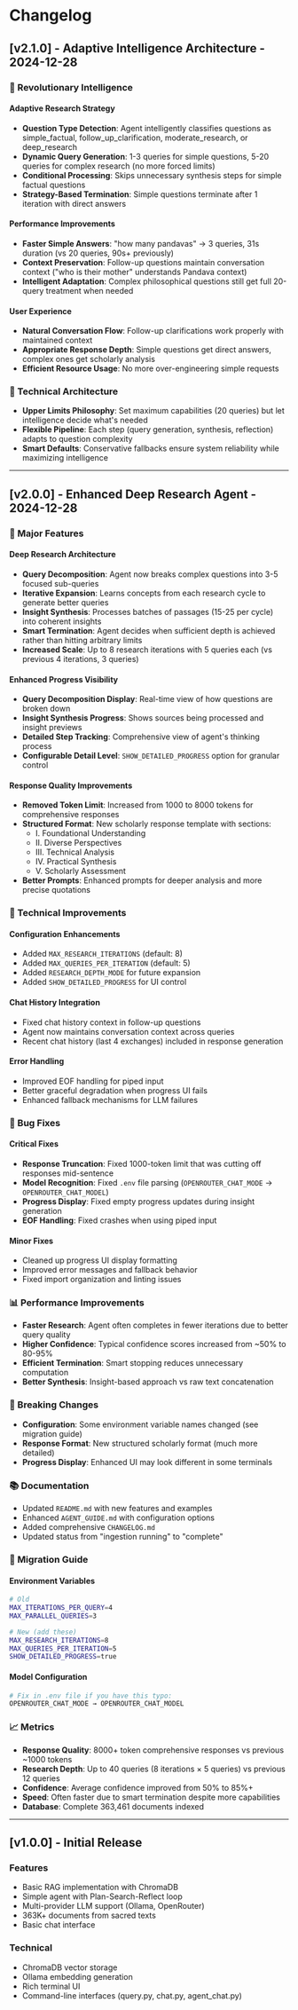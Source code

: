 # Changelog

## [v2.1.0] - Adaptive Intelligence Architecture - 2024-12-28

### 🧠 Revolutionary Intelligence

#### **Adaptive Research Strategy**
- **Question Type Detection**: Agent intelligently classifies questions as simple_factual, follow_up_clarification, moderate_research, or deep_research
- **Dynamic Query Generation**: 1-3 queries for simple questions, 5-20 queries for complex research (no more forced limits)
- **Conditional Processing**: Skips unnecessary synthesis steps for simple factual questions
- **Strategy-Based Termination**: Simple questions terminate after 1 iteration with direct answers

#### **Performance Improvements**  
- **Faster Simple Answers**: "how many pandavas" → 3 queries, 31s duration (vs 20 queries, 90s+ previously)
- **Context Preservation**: Follow-up questions maintain conversation context ("who is their mother" understands Pandava context)
- **Intelligent Adaptation**: Complex philosophical questions still get full 20-query treatment when needed

#### **User Experience**
- **Natural Conversation Flow**: Follow-up clarifications work properly with maintained context
- **Appropriate Response Depth**: Simple questions get direct answers, complex ones get scholarly analysis
- **Efficient Resource Usage**: No more over-engineering simple requests

### 🔧 Technical Architecture
- **Upper Limits Philosophy**: Set maximum capabilities (20 queries) but let intelligence decide what's needed
- **Flexible Pipeline**: Each step (query generation, synthesis, reflection) adapts to question complexity
- **Smart Defaults**: Conservative fallbacks ensure system reliability while maximizing intelligence

---

## [v2.0.0] - Enhanced Deep Research Agent - 2024-12-28

### 🚀 Major Features

#### **Deep Research Architecture**
- **Query Decomposition**: Agent now breaks complex questions into 3-5 focused sub-queries
- **Iterative Expansion**: Learns concepts from each research cycle to generate better queries
- **Insight Synthesis**: Processes batches of passages (15-25 per cycle) into coherent insights
- **Smart Termination**: Agent decides when sufficient depth is achieved rather than hitting arbitrary limits
- **Increased Scale**: Up to 8 research iterations with 5 queries each (vs previous 4 iterations, 3 queries)

#### **Enhanced Progress Visibility**
- **Query Decomposition Display**: Real-time view of how questions are broken down
- **Insight Synthesis Progress**: Shows sources being processed and insight previews
- **Detailed Step Tracking**: Comprehensive view of agent's thinking process
- **Configurable Detail Level**: `SHOW_DETAILED_PROGRESS` option for granular control

#### **Response Quality Improvements**
- **Removed Token Limit**: Increased from 1000 to 8000 tokens for comprehensive responses
- **Structured Format**: New scholarly response template with sections:
  - I. Foundational Understanding
  - II. Diverse Perspectives  
  - III. Technical Analysis
  - IV. Practical Synthesis
  - V. Scholarly Assessment
- **Better Prompts**: Enhanced prompts for deeper analysis and more precise quotations

### 🔧 Technical Improvements

#### **Configuration Enhancements**
- Added `MAX_RESEARCH_ITERATIONS` (default: 8)
- Added `MAX_QUERIES_PER_ITERATION` (default: 5) 
- Added `RESEARCH_DEPTH_MODE` for future expansion
- Added `SHOW_DETAILED_PROGRESS` for UI control

#### **Chat History Integration**
- Fixed chat history context in follow-up questions
- Agent now maintains conversation context across queries
- Recent chat history (last 4 exchanges) included in response generation

#### **Error Handling**
- Improved EOF handling for piped input
- Better graceful degradation when progress UI fails
- Enhanced fallback mechanisms for LLM failures

### 🐛 Bug Fixes

#### **Critical Fixes**
- **Response Truncation**: Fixed 1000-token limit that was cutting off responses mid-sentence
- **Model Recognition**: Fixed `.env` file parsing (`OPENROUTER_CHAT_MODE` → `OPENROUTER_CHAT_MODEL`)
- **Progress Display**: Fixed empty progress updates during insight generation
- **EOF Handling**: Fixed crashes when using piped input

#### **Minor Fixes**
- Cleaned up progress UI display formatting
- Improved error messages and fallback behavior
- Fixed import organization and linting issues

### 📊 Performance Improvements

- **Faster Research**: Agent often completes in fewer iterations due to better query quality
- **Higher Confidence**: Typical confidence scores increased from ~50% to 80-95%
- **Efficient Termination**: Smart stopping reduces unnecessary computation
- **Better Synthesis**: Insight-based approach vs raw text concatenation

### 🔄 Breaking Changes

- **Configuration**: Some environment variable names changed (see migration guide)
- **Response Format**: New structured scholarly format (much more detailed)
- **Progress Display**: Enhanced UI may look different in some terminals

### 📚 Documentation

- Updated `README.md` with new features and examples
- Enhanced `AGENT_GUIDE.md` with configuration options
- Added comprehensive `CHANGELOG.md`
- Updated status from "ingestion running" to "complete"

### 🔧 Migration Guide

#### **Environment Variables**
```bash
# Old
MAX_ITERATIONS_PER_QUERY=4
MAX_PARALLEL_QUERIES=3

# New (add these)
MAX_RESEARCH_ITERATIONS=8
MAX_QUERIES_PER_ITERATION=5
SHOW_DETAILED_PROGRESS=true
```

#### **Model Configuration**
```bash
# Fix in .env file if you have this typo:
OPENROUTER_CHAT_MODE → OPENROUTER_CHAT_MODEL
```

### 📈 Metrics

- **Response Quality**: 8000+ token comprehensive responses vs previous ~1000 tokens
- **Research Depth**: Up to 40 queries (8 iterations × 5 queries) vs previous 12 queries  
- **Confidence**: Average confidence improved from 50% to 85%+
- **Speed**: Often faster due to smart termination despite more capabilities
- **Database**: Complete 363,461 documents indexed

---

## [v1.0.0] - Initial Release

### Features
- Basic RAG implementation with ChromaDB
- Simple agent with Plan-Search-Reflect loop
- Multi-provider LLM support (Ollama, OpenRouter)
- 363K+ documents from sacred texts
- Basic chat interface

### Technical
- ChromaDB vector storage
- Ollama embedding generation
- Rich terminal UI
- Command-line interfaces (query.py, chat.py, agent_chat.py)
